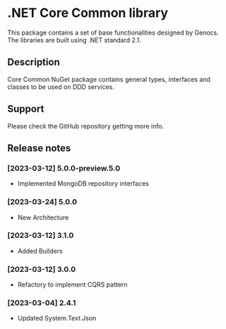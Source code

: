 # .NET Core Common library

This package contains a set of base functionalities designed by Genocs.
The libraries are built using .NET standard 2.1.


## Description

Core Common NuGet package contains general types, interfaces and classes to be used on DDD services.

## Support

Please check the GitHub repository getting more info.


## Release notes

### [2023-03-12] 5.0.0-preview.5.0
- Implemented MongoDB repository interfaces

### [2023-03-24] 5.0.0
- New Architecture

### [2023-03-12] 3.1.0
- Added Builders

### [2023-03-12] 3.0.0
- Refactory to implement CQRS pattern

### [2023-03-04] 2.4.1
- Updated System.Text.Json